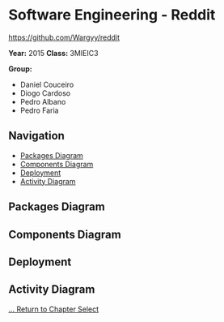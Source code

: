 # Software Engineering - Reddit
https://github.com/Wargyy/reddit

**Year:** 2015 **Class:** 3MIEIC3

**Group:**
* Daniel Couceiro
* Diogo Cardoso
* Pedro Albano
* Pedro Faria

## Navigation

* [Packages Diagram](#packages-diagram)
* [Components Diagram](#components-diagram)
* [Deployment](#deployment)
* [Activity Diagram](#activity-diagram)

## Packages Diagram

## Components Diagram

## Deployment

## Activity Diagram

[... Return to Chapter Select](Chapter_Select.md)